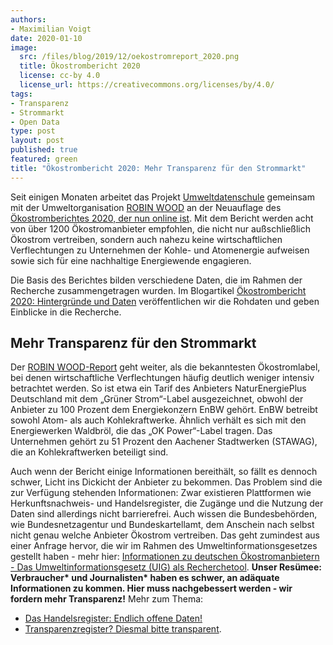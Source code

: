 ```yaml
---
authors:
- Maximilian Voigt
date: 2020-01-10
image:
  src: /files/blog/2019/12/oekostromreport_2020.png
  title: Ökostrombericht 2020
  license: cc-by 4.0
  license_url: https://creativecommons.org/licenses/by/4.0/
tags:
- Transparenz
- Strommarkt
- Open Data
type: post
layout: post
published: true
featured: green
title: "Ökostrombericht 2020: Mehr Transparenz für den Strommarkt"
---
```


Seit einigen Monaten arbeitet das Projekt [Umweltdatenschule](https://datenschule.de/projekte/umweltdatenschule/) gemeinsam mit der Umweltorganisation [ROBIN WOOD](https://www.robinwood.de/) an der Neuauflage des [Ökostromberichtes 2020, der nun online ist](https://www.robinwood.de/oekostromreport-2020). Mit dem Bericht werden acht von über 1200 Ökostromanbieter empfohlen, die nicht nur außschließlich Ökostrom vertreiben, sondern auch nahezu keine wirtschaftlichen Verflechtungen zu Unternehmen der Kohle- und Atomenergie aufweisen sowie sich für eine nachhaltige Energiewende engagieren.

Die Basis des Berichtes bilden verschiedene Daten, die im Rahmen der Recherche zusammengetragen wurden. Im Blogartikel [Ökostrombericht 2020: Hintergründe und Daten](https://datenschule.de/blog/2020/01/Hintergr%C3%BCnde-zum-%C3%96kostrombericht-2020/) veröffentlichen wir die Rohdaten und geben Einblicke in die Recherche.

## Mehr Transparenz für den Strommarkt
Der [ROBIN WOOD-Report](https://www.robinwood.de/oekostromreport) geht weiter, als die bekanntesten Ökostromlabel, bei denen wirtschaftliche Verflechtungen häufig deutlich weniger intensiv betrachtet werden. So ist etwa ein Tarif des Anbieters NaturEnergiePlus Deutschland mit dem „Grüner Strom“-Label ausgezeichnet, obwohl der Anbieter zu 100 Prozent dem Energiekonzern EnBW gehört. EnBW betreibt sowohl Atom- als auch Kohlekraftwerke. Ähnlich verhält es sich mit den Energiewerken Waldbröl, die das „OK Power“-Label tragen. Das Unternehmen gehört zu 51 Prozent den Aachener Stadtwerken (STAWAG), die an Kohlekraftwerken beteiligt sind.

Auch wenn der Bericht einige Informationen bereithält, so fällt es dennoch schwer, Licht ins Dickicht der Anbieter zu bekommen. Das Problem sind die zur Verfügung stehenden Informationen: Zwar existieren Plattformen wie Herkunftsnachweis- und Handelsregister, die Zugänge und die Nutzung der Daten sind allerdings nicht barrierefrei. Auch wissen die Bundesbehörden, wie Bundesnetzagentur und Bundeskartellamt, dem Anschein nach selbst nicht genau welche Anbieter Ökostrom vertreiben. Das geht zumindest aus einer Anfrage hervor, die wir im Rahmen des Umweltinformationsgesetzes gestellt haben - mehr hier: [Informationen zu deutschen Ökostromanbietern - Das Umweltinformationsgesetz (UIG) als Recherchetool](https://datenschule.de/blog/2019/09/DS-umweltinformationsgesetz-recherche-oekostrom/). **Unser Resümee: Verbraucher\* und Journalisten\* haben es schwer, an adäquate Informationen zu kommen. Hier muss nachgebessert werden - wir fordern mehr Transparenz!** Mehr zum Thema: 

* [Das Handelsregister: Endlich offene Daten!](https://okfn.de/blog/2019/02/handelsregister/)
* [Transparenzregister? Diesmal bitte transparent](https://okfn.de/blog/2018/06/transparenz-register/).
